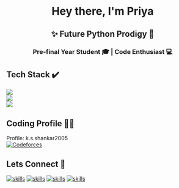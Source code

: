 <h1 align="center">Hey there, I'm Priya</h1>
<h2 align="center">✨ Future Python Prodigy 🐍</h2>
<h3 align="center">Pre-final Year Student 🎓 | Code Enthusiast 💻</h3>

## Tech Stack ✔️
<p>
  <a href="https://skillicons.dev">
    <img src="https://skillicons.dev/icons?i=python,c,java" /><br>
    <img src="https://skillicons.dev/icons?i=html,css,bootstrap" /><br>
    <img src="https://skillicons.dev/icons?i=mysql" /><br>
  </a>
</p>

## Coding Profile 👨‍💻
Profile: k.s.shankar2005 <br>
[![Codeforces](https://codeforces-readme-stats.vercel.app/api/badge?username=k.s.shankar2005)](https://codeforces.com/profile/k.s.shankar2005)

## Lets Connect 🤝
[![skills](https://skillicons.dev/icons?i=linkedin)](https://www.linkedin.com/in/k-s-shankar-169a17259)
[![skills](https://skillicons.dev/icons?i=github)](https://github.com/Shankar20052005)
[![skills](https://skillicons.dev/icons?i=instagram)](https://www.instagram.com/just_kira_07/)
[![skills](https://skillicons.dev/icons?i=discord)](https://discordapp.com/users/crisis07./)

<!--
**Shankar20052005/Shankar20052005** is a ✨ _special_ ✨ repository because its `README.md` (this file) appears on your GitHub profile.

Here are some ideas to get you started:

- 🔭 I’m currently working on ...
- 🌱 I’m currently learning ...
- 👯 I’m looking to collaborate on ...
- 🤔 I’m looking for help with ...
- 💬 Ask me about ...
- 📫 How to reach me: ...
- 😄 Pronouns: ...
- ⚡ Fun fact: ...
-->
